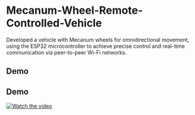 # Mecanum-Wheel-Remote-Controlled-Vehicle
Developed a vehicle with Mecanum wheels for omnidirectional movement, using the ESP32 microcontroller to achieve precise control and real-time communication via peer-to-peer Wi-Fi networks.

## Demo

## Demo

[![Watch the video](https://5.imimg.com/data5/SELLER/Default/2022/6/UY/IU/IL/143426507/sunrobotics-cligo-2wd-and-4wd-wireless-diy-robotics-car-kit-500x500.jpg)](https://drive.google.com/file/d/1uXZ50dKOJ0vUVCpgJ-Mjr9sRiKP5cPDo/view?usp=sharing)

